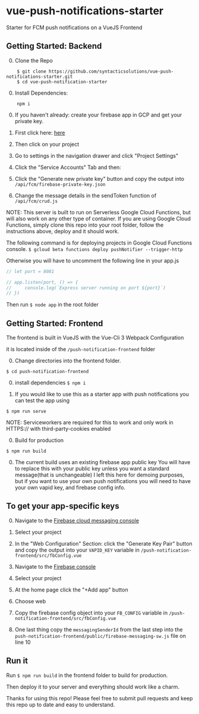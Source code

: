 # vue-push-notifications-starter
Starter for FCM push notifications on a VueJS Frontend

## Getting Started: Backend

0. Clone the Repo
```
    $ git clone https://github.com/syntacticsolutions/vue-push-notifications-starter.git
    $ cd vue-push-notification-starter
```

0. Install Dependencies:
```
    npm i
```

0. If you haven't already: create your firebase app in GCP and get your private key.
0. First click here: [here](https://console.firebase.google.com/u/0)
0. Then click on your project
0. Go to settings in the navigation drawer and click "Project Settings"
0. Click the "Service Accounts" Tab and then:

0. Click the "Generate new private key" button and copy the output into
``` /api/fcm/firebase-private-key.json ```

0. Change the message details in the sendToken function of
``` /api/fcm/crud.js ```

NOTE: This server is built to run on Serverless Google Cloud Functions, but will also work on any other type of container.
If you are using Google Cloud Functions, simply clone this repo into your root folder, follow the instructions above, deploy and it should work.

The following command is for deploying projects in Google Cloud Functions console.
```$ gcloud beta functions deploy pushNotifier --trigger-http ```


Otherwise you will have to uncomment the following line in your app.js

```javascript
// let port = 8081

// app.listen(port, () => {
//     console.log(`Express server running on port ${port}`)
// })
```

Then run ```$ node app``` in the root folder

## Getting Started: Frontend

The frontend is built in VueJS with the Vue-Cli 3 Webpack Configuration

it is located inside of the `/push-notification-frontend` folder

0. Change directories into the frontend folder.

```$ cd push-notification-frontend```

0. install dependencies
 ```$ npm i```

0. If you would like to use this as a starter app with push notifications you can test the app using

```$ npm run serve ```

NOTE: Serviceworkers are required for this to work and only work in HTTPS:// with third-party-cookies enabled

0. Build for production

```$ npm run build ```

0. The current build uses an existing firebase app public key
You will have to replace this with your public key unless you want a standard message(that is unchangeable)
I left this here for demoing purposes, but if you want to use your own push notifications you will need to have your own vapid key, and
firebase config info.

## To get your app-specific keys

0. Navigate to the [Firebase cloud messaging console](https://console.firebase.google.com/u/0/project/_/settings/cloudmessaging/)
0. Select your project
0. In the "Web Configuration" Section: click the "Generate Key Pair" button and copy the output into your `VAPID_KEY` variable in
`/push-notification-frontend/src/fbConfig.vue`

0. Navigate to the [Firebase console](https://console.firebase.google.com/u/0/)
0. Select your project
0. At the home page click the "+Add app" button
0. Choose web
0. Copy the firebase config object into your `FB_CONFIG` variable in
`/push-notification-frontend/src/fbConfig.vue`

0. One last thing
copy the `messagingSenderId` from the last step into the
`push-notification-frontend/public/firebase-messaging-sw.js` file
on line 10

## Run it
Run ```$ npm run build``` in the frontend folder to build for production.

Then deploy it to your server and everything should work like a charm.

Thanks for using this repo! Please feel free to submit pull requests and keep this repo up to date and easy to understand.
